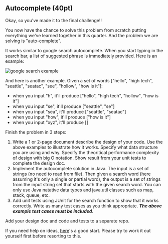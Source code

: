 ## Autocomplete (40pt)

Okay, so you've made it to the final challenge!!

You now have the chance to solve this problem from scratch putting everything we've learned together in this quarter. And the problem we are solving is "auto-complete".

It works similar to google search autocomplete. When you start typing in the search bar, a list of suggested phrase is immediately provided. Here is an example:

![google search example](https://github.com/pdgetrf/CSS143B/blob/master/homework/homework7/problem_3/example.png)

And here is another example. Given a set of words ["hello", "high tech", "seattle", "seatac", "see", "hollow", "how is it"]:

- when you input "h", it'll produce ["hello", "high tech", "hollow", "how is it"]
- when you input "se", it'll produce ["seattle", "se"]
- when you input "sea", it'll produce ["seattle", "seatac"]
- when you input "how", it'll produce ["how is it"]
- when you input "xyz", it'll produce []

Finish the problem in 3 steps:

1. Write a 1 or 2-page document describe the design of your code. Use the above examples to illustrate how it works. Specify what data structure you are using and why. Specify the theoritical performance complexity of design with big O notation. Show result from your unit tests to complete the design doc.
2. Implement the autocomplete solution in Java. The input is a set of strings (no need to read from file). Then given a search word (here assuming it's only a single or partial word), the output is a set of strings from the input string set that starts with the given search word. You can only use Java natative data types and java.util classes such as map, stack, queue, etc. 
3. Add unit tests using JUnit for the search function to show that it works correctly. Write as many test cases as you think appropriate. ***The above example test cases must be included***.

Add your design doc and code and tests to a separate repo.



If you need help on ideas, [here](https://medium.com/@daetam/trie-autocomplete-8dd23ddd3846)'s a good start. Please try to work it out yourself first before resorting to this. 
